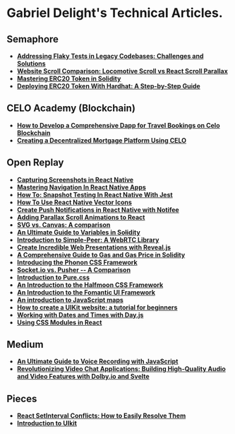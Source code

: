 # Gabriel Delight's Technical Articles.

## Semaphore
- [**Addressing Flaky Tests in Legacy Codebases: Challenges and Solutions**](https://semaphoreci.com/blog/flaky-legacy)
- [**Website Scroll Comparison: Locomotive Scroll vs React Scroll Parallax**](https://semaphoreci.com/blog/locomotive-scroll-react-scroll-parallax)
- [**Mastering ERC20 Token in Solidity**](https://semaphoreci.com/blog/erc20-token)
- [**Deploying ERC20 Token With Hardhat: A Step-by-Step Guide**](https://semaphoreci.com/blog/erc20-token-hardhat)

## CELO Academy (Blockchain) 
- [**How to Develop a Comprehensive Dapp for Travel Bookings on Celo Blockchain**](https://celo.academy/t/how-to-develop-a-comprehensive-dapp-for-travel-bookings-on-celo-blockchain/328)
- [**Creating a Decentralized Mortgage Platform Using CELO**](https://celo.academy/t/creating-a-decentralized-mortgage-platform-using-celo/421/6)

  
## Open Replay

- [**Capturing Screenshots in React Native**](https://blog.openreplay.com/capturing-screenshots-in-react-native/)
-  [**Mastering Navigation In React Native Apps**](https://blog.openreplay.com/mastering-navigation-in-react-native-apps/)
- [**How To: Snapshot Testing In React Native With Jest**](https://blog.openreplay.com/how-to--snapshot-testing-in-react-native-with-jest/)
- [**How To Use React Native Vector Icons**](https://blog.openreplay.com/how-to-use-react-native-vector-icons/)
- [**Create Push Notifications in React Native with Notifee**](https://blog.openreplay.com/create-push-notifications-in-react-native-with-notifee/)
- [**Adding Parallax Scroll Animations to React**](https://blog.openreplay.com/adding-parallax-animations-to-react)
- [**SVG vs. Canvas: A comparison**](https://blog.openreplay.com/svg-vs-canvas--a-comparison)
- [**An Ultimate Guide to Variables in So**](https://blog.openreplay.com/an-ultimate-guide-to-variables-in-solidity)[~~**l**~~](https://blog.openreplay.com/an-ultimate-guide-to-variables-in-solidity)[**idity**](https://blog.openreplay.com/an-ultimate-guide-to-variables-in-solidity)
- [**Introduction to Simple-Peer: A WebRTC Library**](https://blog.openreplay.com/introducing-simple-peer--a-webrtc-library)
- [**Create Incredible Web Presentations with Reveal.js**](https://blog.openreplay.com/create-incredible-web-presentations-with-reveal-js)
- [**A Comprehensive Guide to Gas and Gas Price in Solidity**](https://blog.openreplay.com/a-comprehensive-guide-to-gas-and-gas-price-in-solidity)
- [**Introducing the Phonon CSS Framework**](https://blog.openreplay.com/introducing-the-phonon-css-framework)
- [**Socket.io vs. Pusher -- A Comparison**](https://blog.openreplay.com/socket-io-vs-pusher--a-comparison)
- [**Introduction to Pure.css**](https://blog.openreplay.com/introduction-to-pure-css)
- [**An Introduction to the Halfmoon CSS Framework**](https://blog.openreplay.com/an-introduction-to-the-halfmoon-css-framework)
- [**An Introduction to the Fomantic UI Framework**](https://blog.openreplay.com/an-introduction-to-the-fomantic-ui-framework)
- [**An introduction to JavaScript maps**](https://blog.openreplay.com/an-introduction-to-javascript-maps)
- [**How to create a UIKit website: a tutorial for beginners**](https://blog.openreplay.com/how-to-create-a-uikit-website--a-tutorial-for-beginners)
- [**Working with Dates and Times with Day.js**](https://blog.openreplay.com/working-with-dates-and-times-with-day-js)
- [**Using CSS Modules in React**](https://blog.openreplay.com/using-css-modules-in-react)
[](https://celo.academy/t/creating-a-decentralized-mortgage-platform-using-celo/421/6)

## Medium 
- [**An Ultimate Guide to Voice Recording with JavaScript**](https://javascript.plainenglish.io/an-ultimate-guide-to-voice-recording-with-javascript-119e505780cd)
- [**Revolutionizing Video Chat Applications: Building High-Quality Audio and Video Features with Dolby.io and Svelte**](https://javascript.plainenglish.io/revolutionizing-video-chat-applications-building-high-quality-audio-and-video-features-with-dolby-i-bdde4fa41806)
[](https://javascript.plainenglish.io/an-ultimate-guide-to-voice-recording-with-javascript-119e505780cd)

## Pieces 
- [**React SetInterval Conflicts: How to Easily Resolve Them**](https://code.pieces.app/blog/resolving-react-setinterval-conflicts)
- [**Introduction to UIkit**](https://code.pieces.app/blog/introduction-to-uikit)


